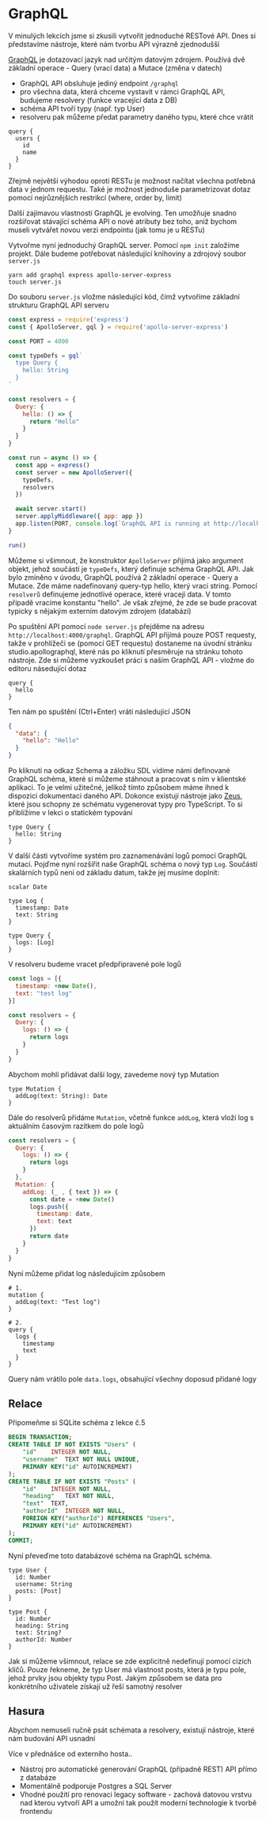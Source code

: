 
# GraphQL

V minulých lekcích jsme si zkusili vytvořit jednoduché RESTové API. Dnes si představíme nástroje, které nám tvorbu API výrazně zjednodušší

[GraphQL](https://graphql.org/) je dotazovací jazyk nad určitým datovým zdrojem. Používá dvě základní operace - Query (vrací data) a Mutace (změna v datech)

* GraphQL API obsluhuje jediný endpoint `/graphql`
* pro všechna data, která chceme vystavit v rámci GraphQL API, budujeme resolvery (funkce vracející data z DB)
* schéma API tvoří typy (např. typ User)
* resolveru pak můžeme předat parametry daného typu, které chce vrátit

```gql
query {
  users {
    id
    name
  }
}
```

Zřejmě největší výhodou oproti RESTu je možnost načítat všechna potřebná data v jednom requestu. Také je možnost jednoduše parametrizovat dotaz pomocí nejrůznějších restrikcí (where, order by, limit)

Další zajímavou vlastností GraphQL je evolving. Ten umožňuje snadno rozšiřovat stávající schéma API o nové atributy bez toho, aniž bychom museli vytvářet novou verzi endpointu (jak tomu je u RESTu)

Vytvořme nyní jednoduchý GraphQL server. Pomocí `npm init` založíme projekt. Dále budeme potřebovat následující knihoviny a zdrojový soubor `server.js`

```
yarn add graphql express apollo-server-express
touch server.js
```

Do souboru `server.js` vložme následující kód, čímž vytvoříme základní strukturu GraphQL API serveru

```javascript
const express = require('express')
const { ApolloServer, gql } = require('apollo-server-express')

const PORT = 4000

const typeDefs = gql`
  type Query {
    hello: String
  }
`

const resolvers = {
  Query: {
    hello: () => {
      return "Hello"
    }
  }
}

const run = async () => {
  const app = express()
  const server = new ApolloServer({
    typeDefs,
    resolvers
  })

  await server.start()
  server.applyMiddleware({ app: app })
  app.listen(PORT, console.log(`GraphQL API is running at http://localhost:${PORT}/graphql`))
}

run()
```

Můžeme si všimnout, že konstruktor `ApolloServer` přijímá jako argument objekt, jehož součástí je `typeDefs`, který definuje schéma GraphQL API. Jak bylo zmíněno v úvodu, GraphQL používá 2 základní operace - Query a Mutace. Zde máme nadefinovaný query-typ hello, který vrací string. Pomocí `resolverů` definujeme jednotlivé operace, které vracejí data. V tomto případě vracíme konstantu "hello". Je však zřejmé, že zde se bude pracovat typicky s nějakým externím datovým zdrojem (databází)

Po spuštění API pomocí `node server.js` přejděme na adresu `http://localhost:4000/graphql`. GraphQL API přijímá pouze POST requesty, takže v prohlížeči se (pomocí GET requestu) dostaneme na úvodní stránku studio.apollographql, které nás po kliknutí přesměruje na stránku tohoto nástroje. Zde si můžeme vyzkoušet práci s naším GraphQL API - vložme do editoru násedující dotaz

```gql
query {
  hello
}
```

Ten nám po spuštění (Ctrl+Enter) vrátí následující JSON

```JSON
{
  "data": {
    "hello": "Hello"
  }
}
```

Po kliknutí na odkaz Schema a záložku SDL vidíme námi definované GraphQL schéma, které si můžeme stáhnout a pracovat s ním v klientské aplikaci. To je velmi užitečné, jelikož tímto způsobem máme ihned k dispozici dokumentaci daného API. Dokonce existují nástroje jako [Zeus](https://www.npmjs.com/package/graphql-zeus), které jsou schopny ze schématu vygenerovat typy pro TypeScript. To si přiblížíme v lekci o statickém typování

```gql
type Query {
  hello: String
}
```

V další části vytvoříme systém pro zaznamenávání logů pomocí GraphQL mutací. Pojďme nyní rozšířit naše GraphQL schéma o nový typ `Log`. Součástí skalárních typů není od základu datum, takže jej musíme doplnit:

```gql
scalar Date

type Log {
  timestamp: Date
  text: String
}

type Query {
  logs: [Log]
}
```

V resolveru budeme vracet předpřipravené pole logů

```javascript
const logs = [{
  timestamp: +new Date(),
  text: "test log"
}]

const resolvers = {
  Query: {
    logs: () => {
      return logs
    }
  }
}
```

Abychom mohli přidávat další logy, zavedeme nový typ Mutation

```gql
type Mutation {
  addLog(text: String): Date
}
```

Dále do resolverů přidáme `Mutation`, včetně funkce `addLog`, která vloží log s aktuálním časovým razítkem do pole logů

```javascript
const resolvers = {
  Query: {
    logs: () => {
      return logs
    }
  },
  Mutation: {
    addLog: (_ , { text }) => {
      const date = +new Date()
      logs.push({
        timestamp: date,
        text: text
      })
      return date
    }
  }
}

```

Nyní můžeme přidat log následujícím způsobem

```gql
# 1.
mutation {
  addLog(text: "Test log")
}

# 2.
query {
  logs {
    timestamp
    text
  }
}
```

Query nám vrátilo pole `data.logs`, obsahující všechny doposud přidané logy

## Relace 

Připomeňme si SQLite schéma z lekce č.5

```sql
BEGIN TRANSACTION;
CREATE TABLE IF NOT EXISTS "Users" (
	"id"	INTEGER NOT NULL,
	"username"	TEXT NOT NULL UNIQUE,
	PRIMARY KEY("id" AUTOINCREMENT)
);
CREATE TABLE IF NOT EXISTS "Posts" (
	"id"	INTEGER NOT NULL,
	"heading"	TEXT NOT NULL,
	"text"	TEXT,
	"authorId"	INTEGER NOT NULL,
	FOREIGN KEY("authorId") REFERENCES "Users",
	PRIMARY KEY("id" AUTOINCREMENT)
);
COMMIT;
```

Nyní převeďme toto databázové schéma na GraphQL schéma.

```gql
type User {
  id: Number
  username: String
  posts: [Post]
}

type Post {
  id: Number
  heading: String
  text: String?
  authorId: Number
}
```

Jak si můžeme všimnout, relace se zde explicitně nedefinují pomocí cizích klíčů. Pouze řekneme, že typ User má vlastnost posts, která je typu pole, jehož prvky jsou objekty typu Post. Jakým způsobem se data pro konkrétního uživatele získají už řeší samotný resolver

## Hasura

Abychom nemuseli ručně psát schémata a resolvery, existují nástroje, které nám budování API usnadní

Více v přednášce od externího hosta..

* Nástroj pro automatické generování GraphQL (případně REST) API přímo z databáze
* Momentálně podporuje Postgres a SQL Server
* Vhodné použití pro renovaci legacy software - zachová datovou vrstvu nad kterou vytvoří API a umožní tak použít moderní technologie k tvorbě frontendu

